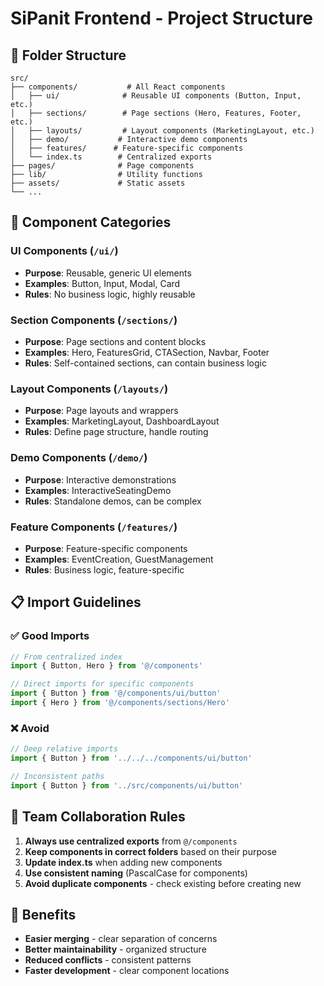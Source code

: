 # SiPanit Frontend - Project Structure

## 📁 Folder Structure

```
src/
├── components/           # All React components
│   ├── ui/              # Reusable UI components (Button, Input, etc.)
│   ├── sections/        # Page sections (Hero, Features, Footer, etc.)
│   ├── layouts/         # Layout components (MarketingLayout, etc.)
│   ├── demo/           # Interactive demo components
│   ├── features/      # Feature-specific components
│   └── index.ts        # Centralized exports
├── pages/              # Page components
├── lib/                # Utility functions
├── assets/             # Static assets
└── ...
```

## 🎯 Component Categories

### UI Components (`/ui/`)
- **Purpose**: Reusable, generic UI elements
- **Examples**: Button, Input, Modal, Card
- **Rules**: No business logic, highly reusable

### Section Components (`/sections/`)
- **Purpose**: Page sections and content blocks
- **Examples**: Hero, FeaturesGrid, CTASection, Navbar, Footer
- **Rules**: Self-contained sections, can contain business logic

### Layout Components (`/layouts/`)
- **Purpose**: Page layouts and wrappers
- **Examples**: MarketingLayout, DashboardLayout
- **Rules**: Define page structure, handle routing

### Demo Components (`/demo/`)
- **Purpose**: Interactive demonstrations
- **Examples**: InteractiveSeatingDemo
- **Rules**: Standalone demos, can be complex

### Feature Components (`/features/`)
- **Purpose**: Feature-specific components
- **Examples**: EventCreation, GuestManagement
- **Rules**: Business logic, feature-specific

## 📋 Import Guidelines

### ✅ Good Imports
```typescript
// From centralized index
import { Button, Hero } from '@/components'

// Direct imports for specific components
import { Button } from '@/components/ui/button'
import { Hero } from '@/components/sections/Hero'
```

### ❌ Avoid
```typescript
// Deep relative imports
import { Button } from '../../../components/ui/button'

// Inconsistent paths
import { Button } from '../src/components/ui/button'
```

## 🔄 Team Collaboration Rules

1. **Always use centralized exports** from `@/components`
2. **Keep components in correct folders** based on their purpose
3. **Update index.ts** when adding new components
4. **Use consistent naming** (PascalCase for components)
5. **Avoid duplicate components** - check existing before creating new

## 🚀 Benefits

- **Easier merging** - clear separation of concerns
- **Better maintainability** - organized structure
- **Reduced conflicts** - consistent patterns
- **Faster development** - clear component locations

